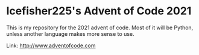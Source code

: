 # Icefisher225's Advent of Code 2021

This is my repository for the 2021 advent of code. Most of it will be Python, unless another language makes more sense to use. 

Link: http://www.adventofcode.com

